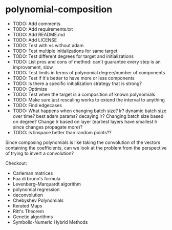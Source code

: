 # polynomial-composition

- TODO: Add comments
- TODO: Add requirements.txt
- TODO: Add README.md
- TODO: Add LICENSE
- TODO: Test with vs without adam
- TODO: Test multiple initializations for same target
- TODO: Test different degrees for target and initializations
- TODO: List pros and cons of method: can't guarantee every step is an improvement, slow
- TODO: Test limits in terms of polynomial degree/number of components
- TODO: Test if it's better to have more or less components
- TODO: Is there a specific initialization strategy that is strong?
- TODO: Optimize
- TODO: Test when the target is a composition of known polynomials
- TODO: Make sure just rescaling works to extend the interval to anything
- TODO: Find edgecases
- TODO: What happens when changing batch size? lr? dynamic batch size over time?
best adam params? decaying lr? Changing batch size based on degree? Change lr
based on layer (earliest layers have smallest lr since changes propagate more)?
- TODO: Is linspace better than random points??


Since composing polynomials is like taking the convolution of the vectors containing the coefficients, can we look at the problem from the perspective of trying to invert a convolution?

Checkout:
- Carleman matrices
- Faa di bruno's formula
- Levenberg–Marquardt algorithm
- polynomial regression
- deconvolution
- Chebyshev Polynomials
- Iterated Maps
- Ritt's Theorem
- Genetic algorithms
- Symbolic-Numeric Hybrid Methods
